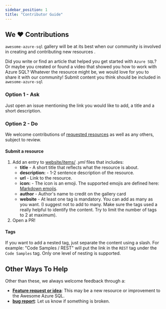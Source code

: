 ```yaml
---
sidebar_position: 1
title: "Contributor Guide"
---
```


## We ♥️ Contributions

`awesome-azure-sql` gallery will be at its best when our community is involved in creating and contributing new resources .

Did you write or find an article that helped you get started with `Azure SQL`? Or maybe you created or found a video that showed you how to work with Azure SQL? Whatever the resource might be, we would love for you to share it with our community! Submit content you think should be included in `awesome-azure-sql`

### Option 1 - Ask

Just open an issue mentioning the link you would like to add, a title and a short description.

### Option 2 - Do

We welcome contributions of [requested resources](https://github.com/yorek/awesome-azure-sql/issues) as well as any others, subject to review.

#### Submit a resource

1. Add an entry to [website/items/](https://github.com/yorek/awesome-azure-sql/blob/main/website/items/) *.yml* files that includes:
    - **title** - A short title that reflects what the resource is about.
    - **description:** - 1-2 sentence description of the resource.
    - **url** - Link to the resource.
    - **icon:** - The icon is an emoji. The supported emojis are defined here: [Markdown emojis](https://github.com/markdown-templates/markdown-emojis).
    - **author** - Author's name to credit on the gallery card
    - **website**  - At least one tag is mandatory. You can add as many as you want. (I suggest not to add to many. Make sure the tags used a really helpful to identify the content. Try to limit the number of tags to 2 at maximum).
2. Open a PR!

#### Tags

If you want to add a nested tag, just separate the content using a slash. For example: "Code Samples / REST" will put the link in the `REST` tag under the `Code Samples` tag. Only one level of nesting is supported.

## Other Ways To Help

Other than these, we always welcome feedback through a:

- [**Feature request or idea**](https://github.com/yorek/awesome-azure-sql/issues): This may be a new resource or improvement to the Awesome Azure SQL.
- [**bug report**](https://github.com/yorek/awesome-azure-sql/issues): Let us know if something is broken.
